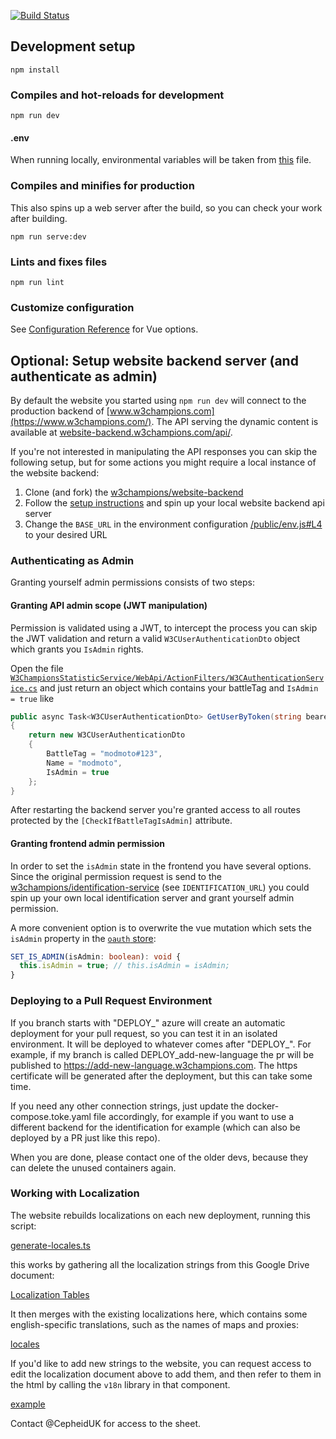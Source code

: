 [![Build Status](https://dev.azure.com/w3champions/w3champions/_apis/build/status/website?branchName=master)](https://dev.azure.com/w3champions/w3champions/_build/latest?definitionId=1&branchName=master)

## Development setup

```
npm install
```

### Compiles and hot-reloads for development

```
npm run dev
```

#### .env
When running locally, environmental variables will be taken from [this](https://github.com/w3champions/website/blob/master/public/env.js) file.

### Compiles and minifies for production
This also spins up a web server after the build, so you can check your work after building.
```
npm run serve:dev
```

### Lints and fixes files

```
npm run lint
```

### Customize configuration

See [Configuration Reference](https://cli.vuejs.org/config/) for Vue options.

## Optional: Setup website backend server (and authenticate as admin)
By default the website you started using `npm run dev` will connect to the production
backend of [www.w3champions.com](https://www.w3champions.com/). The API serving the dynamic content
is available at [website-backend.w3champions.com/api/](https://website-backend.w3champions.com/api/). 

If you're not interested in manipulating the API responses you can skip the following setup, but for some
actions you might require a local instance of the website backend:

1) Clone (and fork) the [w3champions/website-backend](https://github.com/w3champions/website-backend)
2) Follow the [setup instructions](https://github.com/w3champions/website-backend#readme) and spin up your local website backend api server
3) Change the `BASE_URL` in the environment configuration [/public/env.js#L4](./public/env.js#L4) to your desired URL

### Authenticating as Admin

Granting yourself admin permissions consists of two steps:

#### Granting API admin scope (JWT manipulation)

Permission is validated using a JWT, to intercept the process you can skip the 
JWT validation and return a valid `W3CUserAuthenticationDto` object which grants you `IsAdmin` rights.

Open the file [`W3ChampionsStatisticService/WebApi/ActionFilters/W3CAuthenticationService.cs`](https://github.com/w3champions/website-backend/blob/master/W3ChampionsStatisticService/WebApi/ActionFilters/W3CAuthenticationService.cs) and just return an object which contains your battleTag and `IsAdmin = true` like

```csharp
public async Task<W3CUserAuthenticationDto> GetUserByToken(string bearer)
{
    return new W3CUserAuthenticationDto
    {
        BattleTag = "modmoto#123",
        Name = "modmoto",
        IsAdmin = true
    };
}
```

After restarting the backend server you're granted access to all routes protected
by the `[CheckIfBattleTagIsAdmin]` attribute.

#### Granting frontend admin permission

In order to set the `isAdmin` state in the frontend you have several options. Since the original
permission request is send to the [w3champions/identification-service](https://github.com/w3champions/identification-service) (see `IDENTIFICATION_URL`) you
could spin up your own local identification server and grant yourself admin permission.

A more convenient option is to overwrite the vue mutation which sets the
`isAdmin` property in the [`oauth` store](src/store/oauth/store.ts):

```typescript
SET_IS_ADMIN(isAdmin: boolean): void {
  this.isAdmin = true; // this.isAdmin = isAdmin;
}
```

### Deploying to a Pull Request Environment
If you branch starts with "DEPLOY_" azure will create an automatic deployment for your pull request, so you can test it in an isolated environment. It will be deployed to whatever comes after "DEPLOY_". For example, if my branch is called DEPLOY_add-new-language the pr will be published to https://add-new-language.w3champions.com. The https certificate will be generated after the deployment, but this can take some time.

If you need any other connection strings, just update the docker-compose.toke.yaml file accordingly, for example if you want to use a different backend for the identification for example (which can also be deployed by a PR just like this repo).

When you are done, please contact one of the older devs, because they can delete the unused containers again.

### Working with Localization
The website rebuilds localizations on each new deployment, running this script:

[generate-locales.ts](https://github.com/w3champions/website/blob/master/scripts/generate-locales.ts)

this works by gathering all the localization strings from this Google Drive document:

[Localization Tables](https://docs.google.com/spreadsheets/d/1V5f4zguWDmk9nbnoXSJm9g-ZxImo83NJpSY17EUkzOc)

It then merges with the existing localizations here, which contains some english-specific translations, such as the names of maps and proxies:

[locales](https://github.com/w3champions/website/tree/master/src/locales)

If you'd like to add new strings to the website, you can request access to edit the localization document above to add them, and then refer to them in the html by calling the `v18n` library in that component.

[example](https://github.com/w3champions/website/blob/10eb639aad5175481a6230d3ff55a18f11f831f5/src/views/Home.vue#L8)

Contact @CepheidUK for access to the sheet.
